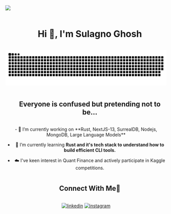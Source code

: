 
<!--horizontal divider(gradiant)-->
<img src="https://user-images.githubusercontent.com/73097560/115834477-dbab4500-a447-11eb-908a-139a6edaec5c.gif">

<!--h1 without bottom border-->
<div id="user-content-toc" align = "center">
    <ul align = "center">
    <summary><h1 style="display: inline-block">Hi 👋, I'm Sulagno Ghosh</h1></summary>
    </ul>
</div>


<!--- snake -->
<div align="center">
  <img  src="https://github.com/1999AZZAR/1999AZZAR/blob/main/resources/img/grid-snake.svg"
       alt="snake" /></a>
</div>


<!--h2 without bottom border-->
<div id="user-content-toc" align = "center">
  <ul align="center">
    <summary><h2 style="display: inline-block">Everyone is confused but pretending not to be...</h2></summary>
  </ul>
</div>


<!--Intro start-->
<div align = "center">

<p>
- 🔭 I’m currently working on **Rust, NextJS-13, SurrealDB, Nodejs, MongoDB, Large Language Models**

- 🌱 I’m currently learning **Rust and it's tech stack to understand how to build efficient CLI tools.**

- ☁️ I've keen interest in Quant Finance and actively participate in Kaggle competitions.

</p>

</div>

<!-- Connect with me -->
<!--h2 without bottom border-->
<div id="user-content-toc" align = "center">
  <ul align="center">
    <summary><h2 style="display: inline-block">Connect With Me🤝</h2></summary>
  </ul>
</div>

<!--icons and links-->
<p align="center">
<a href="https://www.linkedin.com/in/sulagnog" target="blank"><img align="center" src="https://user-images.githubusercontent.com/88904952/234979284-68c11d7f-1acc-4f0c-ac78-044e1037d7b0.png" alt="linkedin" height="50" width="50" /></a>
<a href="https://www.instagram.com/sulagnoghosh/" target="blank"><img align="center" src="https://user-images.githubusercontent.com/88904952/234981169-2dd1e58f-4b7e-468c-8213-034ba62156c3.png" alt="instagram" height="50" width="50" /></a>

  
</p>



